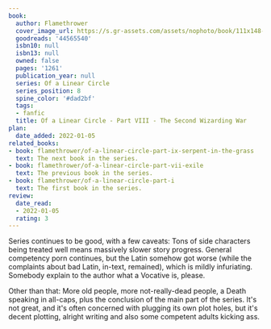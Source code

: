 ```yaml
---
book:
  author: Flamethrower
  cover_image_url: https://s.gr-assets.com/assets/nophoto/book/111x148-bcc042a9c91a29c1d680899eff700a03.png
  goodreads: '44565540'
  isbn10: null
  isbn13: null
  owned: false
  pages: '1261'
  publication_year: null
  series: Of a Linear Circle
  series_position: 8
  spine_color: '#dad2bf'
  tags:
  - fanfic
  title: Of a Linear Circle - Part VIII - The Second Wizarding War
plan:
  date_added: 2022-01-05
related_books:
- book: flamethrower/of-a-linear-circle-part-ix-serpent-in-the-grass
  text: The next book in the series.
- book: flamethrower/of-a-linear-circle-part-vii-exile
  text: The previous book in the series.
- book: flamethrower/of-a-linear-circle-part-i
  text: The first book in the series.
review:
  date_read:
  - 2022-01-05
  rating: 3
---
```


Series continues to be good, with a few caveats: Tons of side characters being treated well means massively slower story
progress. General competency porn continues, but the Latin somehow got worse (while the complaints about bad Latin,
in-text, remained), which is mildly infuriating. Somebody explain to the author what a Vocative is, please.

Other than that: More old people, more not-really-dead people, a Death speaking in all-caps, plus the conclusion of the
main part of the series. It's not great, and it's often concerned with plugging its own plot holes, but it's decent
plotting, alright writing and also some competent adults kicking ass.
